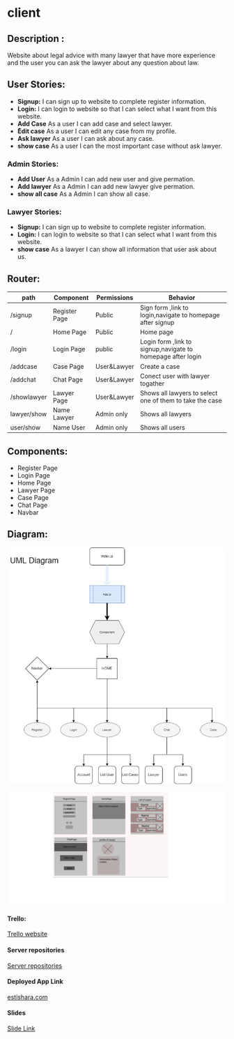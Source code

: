 # client

## Description :

Website about legal advice with many lawyer that have more experience and the user you can ask the lawyer about any question about law.

## User Stories:

- **Signup:** I can sign up to website to complete register information.
- **Login:** I can login to website so that I can select what I want from this website.
- **Add Case** As a user I can add case and select lawyer.
- **ُEdit case** As a user I can edit any case from my profile.
- **Ask lawyer** As a user I can ask about any case.
- **show case** As a user I can the most important case without ask lawyer.

### Admin Stories:

- **Add User** As a Admin I can add new user and give permation.
- **Add lawyer** As a Admin I can add new lawyer give permation.
- **show all case** As a Admin I can show all case.

### Lawyer Stories:

- **Signup:** I can sign up to website to complete register information.
- **Login:** I can login to website so that I can select what I want from this website.
- **show case** As a lawyer I can show all information that user ask about us.

## Router:

| path        | Component     | Permissions | Behavior         |
| ----------- | ------------- | ----------- |------------------|
| /signup     | Register Page | Public      | Sign form ,link to login,navigate to homepage after signup |
| /           | Home Page     | Public      | Home page                                                  |
| /login      | Login Page    | public      | Login form ,link to signup,navigate to homepage after login|
| /addcase    | Case Page     | User&Lawyer | Create a case                                              |
| /addchat    | Chat Page     | User&Lawyer | Conect user with lawyer togather                           |
| /showlawyer | Lawyer Page   | User&Lawyer | Shows all lawyers to select one of them to take the case   |          
| lawyer/show | Name Lawyer   | Admin only  | Shows all lawyers                                          | 
| user/show   | Name User     | Admin only  | Shows all users                                            | 

## Components:
* Register Page 
* Login Page 
* Home Page
* Lawyer Page
* Case Page
* Chat Page
* Navbar


## Diagram:

![UML Diagrm](https://github.com/MP-Project-Mohammed-Ali/client/blob/main/diagram/UML%20Diagram%20V1.png)

![WireFrame](https://github.com/MP-Project-Mohammed-Ali/client/blob/main/diagram/WireframeV1.png)

#### Trello:
[Trello website](https://trello.com/b/wgen9s3X/mp-project-mohammed-ali)

#### Server repositories
[Server repositories](https://github.com/MP-Project-Mohammed-Ali/server)

#### Deployed App Link  
[estishara.com](https://estishara.herokuapp.com/)

#### Slides
[Slide Link](https://github.com/M0hammed-18)
